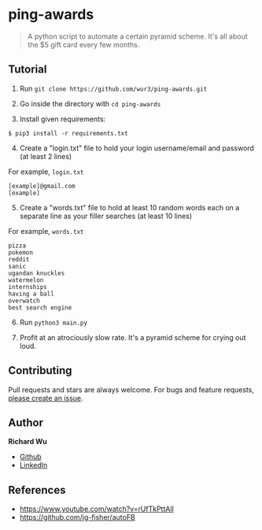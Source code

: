 # ping-awards

> A python script to automate a certain pyramid scheme. It's all about the $5 gift card every few months.

## Tutorial

1. Run `git clone https://github.com/wur3/ping-awards.git`

2. Go inside the directory with `cd ping-awards`

3. Install given requirements:
```shell
$ pip3 install -r requirements.txt
```

4. Create a "login.txt" file to hold your login username/email and password (at least 2 lines)

  For example, `login.txt`
  ```
  [example]@gmail.com
  [example]
  ```

5. Create a "words.txt" file to hold at least 10 random words each on a separate line as your filler searches (at least 10 lines)

  For example, `words.txt`
  ```
  pizza
  pokemon
  reddit
  sanic
  ugandan knuckles
  watermelon
  internships
  having a ball
  overwatch
  best search engine
  ```

6. Run `python3 main.py`

7. Profit at an atrociously slow rate. It's a pyramid scheme for crying out loud.

## Contributing

Pull requests and stars are always welcome. For bugs and feature requests, [please create an issue](https://github.com/wur3/ping-awards/issues/new).

## Author

**Richard Wu**

* [Github](https://github.com/wur3)
* [LinkedIn](https://www.linkedin.com/in/richwu3/)

## References

* https://www.youtube.com/watch?v=rUfTkPttAlI
* https://github.com/jg-fisher/autoFB
